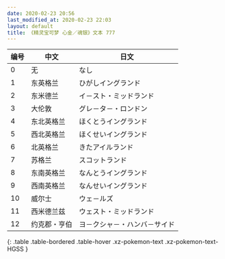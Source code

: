 ```yaml
---
date: 2020-02-23 20:56
last_modified_at: 2020-02-23 22:03
layout: default
title: 《精灵宝可梦 心金／魂银》文本 777
---
```

| 编号 | 中文 | 日文 |
| ---- | ---- | ---- |
| 0 | 无 | なし |
| 1 | 东英格兰 | ひがしイングランド |
| 2 | 东米德兰 | イ－スト・ミッドランド |
| 3 | 大伦敦 | グレ－タ－・ロンドン |
| 4 | 东北英格兰 | ほくとうイングランド |
| 5 | 西北英格兰 | ほくせいイングランド |
| 6 | 北英格兰 | きたアイルランド |
| 7 | 苏格兰 | スコットランド |
| 8 | 东南英格兰 | なんとうイングランド |
| 9 | 西南英格兰 | なんせいイングランド |
| 10 | 威尔士 | ウェ－ルズ |
| 11 | 西米德兰兹 | ウェスト・ミッドランド |
| 12 | 约克郡・亨伯 | ヨ－クシャ－・ハンバ－サイド |
{: .table .table-bordered .table-hover .xz-pokemon-text .xz-pokemon-text-HGSS }